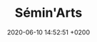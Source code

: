 ---
layout: event
title:  "Sémin'Arts"
date:   2020-06-10 14:52:51 +0200
categories: event juin-2020
---